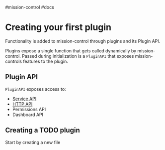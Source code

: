 \#mission-control #docs

# Creating your first plugin

Functionality is added to mission-control through plugins and its Plugin API.

Plugins expose a single function that gets called dynamically by mission-control.
Passed during initialization is a `PluginAPI` that exposes mission-controls features to the plugin.

## Plugin API

`PluginAPI` exposes access to:

* [Service API](Service%20API.md)
* [HTTP API](HTTP%20API.md)
* Permissions API
* Dashboard API

## Creating a TODO plugin

Start by creating a new file 
